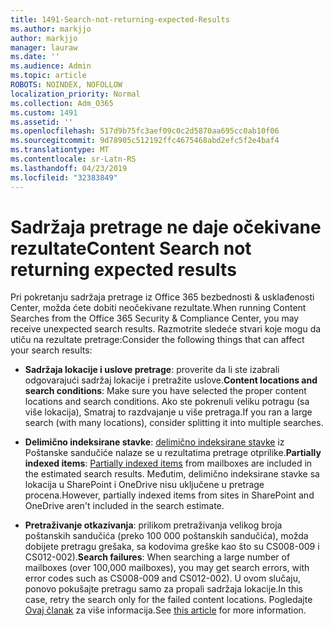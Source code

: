 ```yaml
---
title: 1491-Search-not-returning-expected-Results
ms.author: markjjo
author: markjjo
manager: lauraw
ms.date: ''
ms.audience: Admin
ms.topic: article
ROBOTS: NOINDEX, NOFOLLOW
localization_priority: Normal
ms.collection: Adm_O365
ms.custom: 1491
ms.assetid: ''
ms.openlocfilehash: 517d9b75fc3aef09c0c2d5870aa695cc0ab10f06
ms.sourcegitcommit: 9d78905c512192ffc4675468abd2efc5f2e4baf4
ms.translationtype: MT
ms.contentlocale: sr-Latn-RS
ms.lasthandoff: 04/23/2019
ms.locfileid: "32383849"
---
```

# <a name="content-search-not-returning-expected-results"></a><span data-ttu-id="b9c35-102">Sadržaja pretrage ne daje očekivane rezultate</span><span class="sxs-lookup"><span data-stu-id="b9c35-102">Content Search not returning expected results</span></span>

<span data-ttu-id="b9c35-103">Pri pokretanju sadržaja pretrage iz Office 365 bezbednosti & usklađenosti Center, možda ćete dobiti neočekivane rezultate.</span><span class="sxs-lookup"><span data-stu-id="b9c35-103">When running Content Searches from the Office 365 Security & Compliance Center, you may receive unexpected search results.</span></span> <span data-ttu-id="b9c35-104">Razmotrite sledeće stvari koje mogu da utiču na rezultate pretrage:</span><span class="sxs-lookup"><span data-stu-id="b9c35-104">Consider the following things that can affect your search results:</span></span>

- <span data-ttu-id="b9c35-105">**Sadržaja lokacije i uslove pretrage**: proverite da li ste izabrali odgovarajući sadržaj lokacije i pretražite uslove.</span><span class="sxs-lookup"><span data-stu-id="b9c35-105">**Content locations and search conditions**: Make sure you have selected the proper content locations and search conditions.</span></span> <span data-ttu-id="b9c35-106">Ako ste pokrenuli veliku potragu (sa više lokacija), Smatraj to razdvajanje u više pretraga.</span><span class="sxs-lookup"><span data-stu-id="b9c35-106">If you ran a large search (with many locations), consider splitting it into multiple searches.</span></span>

- <span data-ttu-id="b9c35-107">**Delimično indeksirane stavke**: [delimično indeksirane stavke](https://docs.microsoft.com/office365/securitycompliance/partially-indexed-items-in-content-search) iz Poštanske sandučiće nalaze se u rezultatima pretrage otprilike.</span><span class="sxs-lookup"><span data-stu-id="b9c35-107">**Partially indexed items**:  [Partially indexed items](https://docs.microsoft.com/office365/securitycompliance/partially-indexed-items-in-content-search) from mailboxes are included in the estimated search results.</span></span> <span data-ttu-id="b9c35-108">Međutim, delimično indeksirane stavke sa lokacija u SharePoint i OneDrive nisu uključene u pretrage procena.</span><span class="sxs-lookup"><span data-stu-id="b9c35-108">However, partially indexed items from sites in SharePoint and OneDrive aren't included in the search estimate.</span></span>

- <span data-ttu-id="b9c35-109">**Pretraživanje otkazivanja**: prilikom pretraživanja velikog broja poštanskih sandučića (preko 100 000 poštanskih sandučića), možda dobijete pretragu grešaka, sa kodovima greške kao što su CS008-009 i CS012-002).</span><span class="sxs-lookup"><span data-stu-id="b9c35-109">**Search failures**: When searching a large number of mailboxes (over 100,000 mailboxes), you may get search errors, with error codes such as CS008-009 and CS012-002).</span></span> <span data-ttu-id="b9c35-110">U ovom slučaju, ponovo pokušajte pretragu samo za propali sadržaja lokacije.</span><span class="sxs-lookup"><span data-stu-id="b9c35-110">In this case, retry the search only for the failed content locations.</span></span> <span data-ttu-id="b9c35-111">Pogledajte [Ovaj članak](https://docs.microsoft.com/office365/securitycompliance/retry-failed-content-search) za više informacija.</span><span class="sxs-lookup"><span data-stu-id="b9c35-111">See  [this article](https://docs.microsoft.com/office365/securitycompliance/retry-failed-content-search) for more information.</span></span>
